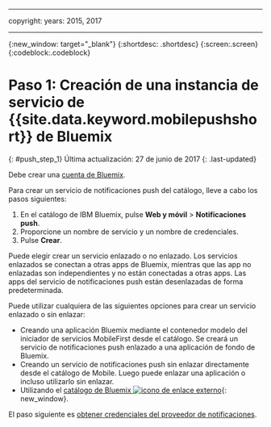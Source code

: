 
---

copyright:
 years: 2015, 2017

---

{:new_window: target="_blank"}
{:shortdesc: .shortdesc}
{:screen:.screen}
{:codeblock:.codeblock}

# Paso 1: Creación de una instancia de servicio de {{site.data.keyword.mobilepushshort}} de Bluemix
{: #push_step_1}
Última actualización: 27 de junio de 2017
{: .last-updated}

Debe crear una [cuenta de Bluemix](https://console.bluemix.net/registration/).

Para crear un servicio de notificaciones push del catálogo, lleve a cabo los pasos siguientes:

1. En el catálogo de IBM Bluemix, pulse **Web y móvil** > **Notificaciones push**.
2. Proporcione un nombre de servicio y un nombre de credenciales. 
3. Pulse **Crear**. 

Puede elegir crear un servicio enlazado o no enlazado. Los servicios enlazados se conectan a otras apps de Bluemix, mientras que las app no enlazadas son independientes y no están conectadas a otras apps. Las apps del servicio de notificaciones push están desenlazadas de forma predeterminada.

Puede utilizar cualquiera de las siguientes opciones para crear un servicio enlazado o sin enlazar:

- Creando una aplicación Bluemix mediante el contenedor modelo del iniciador de servicios MobileFirst desde el catálogo. Se creará un servicio de notificaciones push enlazado a una aplicación de fondo de Bluemix.
- Creando un servicio de notificaciones push sin enlazar directamente desde el catálogo de Mobile. Luego puede enlazar una aplicación o incluso utilizarlo sin enlazar. 
- Utilizando el [catálogo de Bluemix ![icono de enlace externo](../../icons/launch-glyph.svg "icono de enlace externo")](https://console.ng.bluemix.net/catalog/){: new_window}.


El paso siguiente es [obtener credenciales del proveedor de notificaciones](push_step_1.html).




